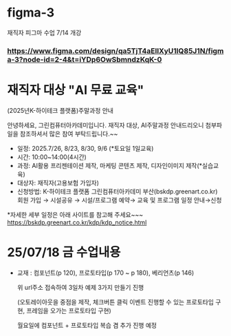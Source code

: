 # figma-3
재직자 피그마 수업 7/14 개강
### https://www.figma.com/design/qa5TjT4aEllXyU1lQ85J1N/figma-3?node-id=2-4&t=iYDp6OwSbmndzKqK-0

# 재직자 대상 "AI 무료 교육"
(2025년K-하이테크 플랫폼)주말과정 안내

안녕하세요, 그린컴퓨터아카데미입니다. 재직자 대상, AI주말과정 안내드리오니 첨부파일을 참조하셔서 많은 참여 부탁드립니다.~~

* 일정: 2025.7/26, 8/23, 8/30, 9/6 (*토요일 1일교육)
* 시간: 10:00~14:00(4시간)
* 과정: AI활용 프리젠테이션 제작, 마케팅 콘텐츠 제작, 디자인이미지 제작(*실습교육)
* 대상자: 재직자(고용보험 가입자)
* 신청방법: K-하이테크 플랫폼 그린컴퓨터아카데미 부산(bskdp.greenart.co.kr) 
 회원 가입 → 시설공유 → 시설/프로그램 예약→ 교육 및 프로그램 일정 안내→신청

*자세한 세부 일정은 아래 사이트를 참고해 주세요~~~
https://bskdp.greenart.co.kr/kdp/kdp_notice.html

# 25/07/18 금 수업내용
- 교재 : 컴포넌트(p 120), 프로토타입(p 170 ~ p 180), 베리언츠(p 146)

  위 url주소 접속하여 3일차 예제 3가지 만들기 진행

  (오토레이아웃을 중점을 제작, 체크버튼 클릭 이벤트 진행할 수 있는 프로토타입 구현, 프레임을 오가는 프로토타입 구현)

  월요일에 컴포넌트 + 프로토타입 복습 겸 추가 진행 예정

